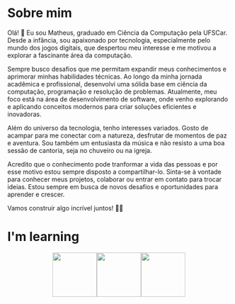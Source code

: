 # Sobre mim
Olá! 👋 Eu sou Matheus, graduado em Ciência da Computação pela UFSCar. Desde a infância, sou apaixonado por tecnologia, especialmente pelo mundo dos jogos digitais, que despertou meu interesse e me motivou a explorar a fascinante área da computação.

Sempre busco desafios que me permitam expandir meus conhecimentos e aprimorar minhas habilidades técnicas. Ao longo da minha jornada acadêmica e profissional, desenvolvi uma sólida base em ciência da computação, programação e resolução de problemas.
Atualmente, meu foco está na área de desenvolvimento de software, onde venho explorando e aplicando conceitos modernos para criar soluções eficientes e inovadoras.

Além do universo da tecnologia, tenho interesses variados. Gosto de acampar para me conectar com a natureza, desfrutar de momentos de paz e aventura. Sou também um entusiasta da música e não resisto a uma boa sessão de cantoria, seja no chuveiro ou na igreja.

Acredito que o conhecimento pode tranformar a vida das pessoas e por esse motivo estou sempre disposto a compartilhar-lo. Sinta-se à vontade para conhecer meus projetos, colaborar ou entrar em contato para trocar ideias. Estou sempre em busca de novos desafios e oportunidades para aprender e crescer.

Vamos construir algo incrível juntos! 🚀✨ 


# I'm learning
<div style="display:flex; justify-content:center">
  <img src="https://cdn.jsdelivr.net/gh/devicons/devicon/icons/spring/spring-original-wordmark.svg" width=100px height=100px />
  <img src="https://cdn.jsdelivr.net/gh/devicons/devicon/icons/docker/docker-original-wordmark.svg" width=100px height=100px />
  <img src="https://cdn.jsdelivr.net/gh/devicons/devicon/icons/amazonwebservices/amazonwebservices-original-wordmark.svg" width=100px height=100px />
</div>

